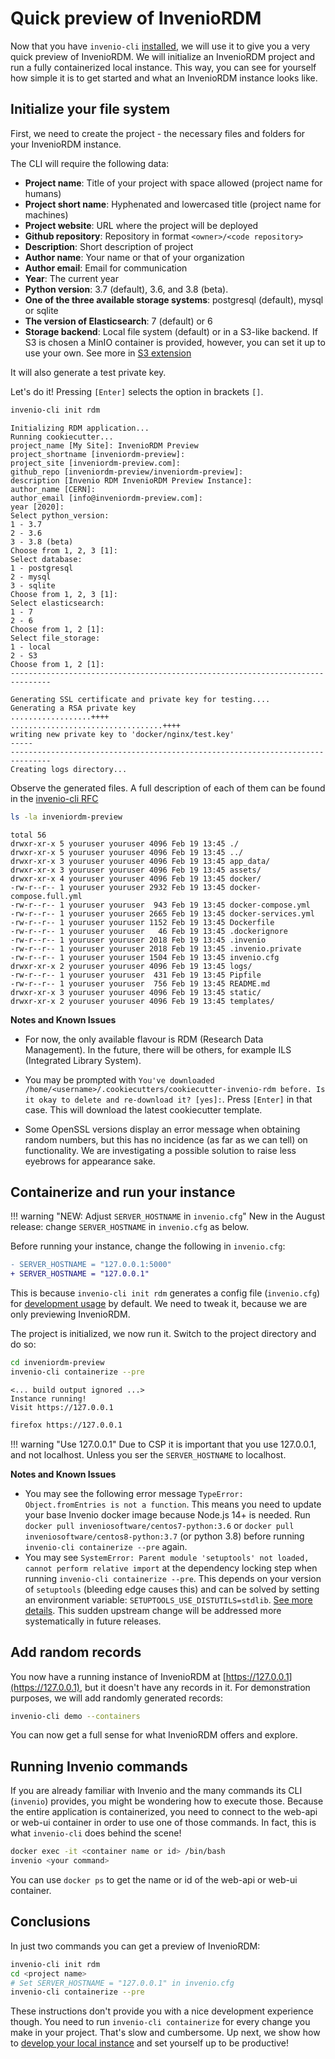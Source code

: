 # Quick preview of InvenioRDM

Now that you have `invenio-cli` [installed](../install/index.md), we will use
it to give you a very quick preview of InvenioRDM. We will initialize an
InvenioRDM project and run a fully containerized local instance. This way, you
can see for yourself how simple it is to get started and what an InvenioRDM
instance looks like.

## Initialize your file system

First, we need to create the project - the necessary files and folders for your InvenioRDM instance.

The CLI will require the following data:

- **Project name**: Title of your project with space allowed (project name for humans)
- **Project short name**: Hyphenated and lowercased title (project name for machines)
- **Project website**: URL where the project will be deployed
- **Github repository**: Repository in format `<owner>/<code repository>`
- **Description**: Short description of project
- **Author name**: Your name or that of your organization
- **Author email**: Email for communication
- **Year**: The current year
- **Python version**: 3.7 (default), 3.6, and 3.8 (beta).
- **One of the three available storage systems**: postgresql (default), mysql or sqlite
- **The version of Elasticsearch**: 7 (default) or 6
- **Storage backend**: Local file system (default) or in a S3-like backend. If S3 is chosen a MinIO container is provided, however, you can set it up to use your own. See more in [S3 extension](../extensions/s3.md)

It will also generate a test private key.

Let's do it! Pressing `[Enter]` selects the option in brackets `[]`.

``` bash
invenio-cli init rdm
```

``` console
Initializing RDM application...
Running cookiecutter...
project_name [My Site]: InvenioRDM Preview
project_shortname [inveniordm-preview]:
project_site [inveniordm-preview.com]:
github_repo [inveniordm-preview/inveniordm-preview]:
description [Invenio RDM InvenioRDM Preview Instance]:
author_name [CERN]:
author_email [info@inveniordm-preview.com]:
year [2020]:
Select python_version:
1 - 3.7
2 - 3.6
3 - 3.8 (beta)
Choose from 1, 2, 3 [1]:
Select database:
1 - postgresql
2 - mysql
3 - sqlite
Choose from 1, 2, 3 [1]:
Select elasticsearch:
1 - 7
2 - 6
Choose from 1, 2 [1]:
Select file_storage:
1 - local
2 - S3
Choose from 1, 2 [1]:
-------------------------------------------------------------------------------

Generating SSL certificate and private key for testing....
Generating a RSA private key
..................++++
..................................++++
writing new private key to 'docker/nginx/test.key'
-----
-------------------------------------------------------------------------------
Creating logs directory...
```

Observe the generated files. A full description of each of them can be found in the [invenio-cli RFC](https://github.com/inveniosoftware/rfcs/pull/4)

``` bash
ls -la inveniordm-preview
```
``` console
total 56
drwxr-xr-x 5 youruser youruser 4096 Feb 19 13:45 ./
drwxr-xr-x 5 youruser youruser 4096 Feb 19 13:45 ../
drwxr-xr-x 3 youruser youruser 4096 Feb 19 13:45 app_data/
drwxr-xr-x 3 youruser youruser 4096 Feb 19 13:45 assets/
drwxr-xr-x 4 youruser youruser 4096 Feb 19 13:45 docker/
-rw-r--r-- 1 youruser youruser 2932 Feb 19 13:45 docker-compose.full.yml
-rw-r--r-- 1 youruser youruser  943 Feb 19 13:45 docker-compose.yml
-rw-r--r-- 1 youruser youruser 2665 Feb 19 13:45 docker-services.yml
-rw-r--r-- 1 youruser youruser 1152 Feb 19 13:45 Dockerfile
-rw-r--r-- 1 youruser youruser   46 Feb 19 13:45 .dockerignore
-rw-r--r-- 1 youruser youruser 2018 Feb 19 13:45 .invenio
-rw-r--r-- 1 youruser youruser 2018 Feb 19 13:45 .invenio.private
-rw-r--r-- 1 youruser youruser 1504 Feb 19 13:45 invenio.cfg
drwxr-xr-x 2 youruser youruser 4096 Feb 19 13:45 logs/
-rw-r--r-- 1 youruser youruser  431 Feb 19 13:45 Pipfile
-rw-r--r-- 1 youruser youruser  756 Feb 19 13:45 README.md
drwxr-xr-x 3 youruser youruser 4096 Feb 19 13:45 static/
drwxr-xr-x 2 youruser youruser 4096 Feb 19 13:45 templates/
```

**Notes and Known Issues**

- For now, the only available flavour is RDM (Research Data Management). In the future, there will be others, for example ILS (Integrated Library System).

- You may be prompted with `You've downloaded /home/<username>/.cookiecutters/cookiecutter-invenio-rdm before. Is it okay to delete and re-download it? [yes]:`. Press `[Enter]` in that case. This will download the latest cookiecutter template.

- Some OpenSSL versions display an error message when obtaining random numbers, but this has no incidence (as far as we can tell) on functionality. We are investigating a possible solution to raise less eyebrows for appearance sake.


## Containerize and run your instance

!!! warning "NEW: Adjust `SERVER_HOSTNAME` in `invenio.cfg`"
    New in the August release: change `SERVER_HOSTNAME` in `invenio.cfg` as below.

Before running your instance, change the following in `invenio.cfg`:

```diff
- SERVER_HOSTNAME = "127.0.0.1:5000"
+ SERVER_HOSTNAME = "127.0.0.1"
```

This is because `invenio-cli init rdm` generates a config file (`invenio.cfg`)
for [development usage](../develop/index.md) by default. We need to tweak it,
because we are only previewing InvenioRDM.

The project is initialized, we now run it. Switch to the project
directory and do so:

``` bash
cd inveniordm-preview
invenio-cli containerize --pre
```
``` console
<... build output ignored ...>
Instance running!
Visit https://127.0.0.1
```
``` bash
firefox https://127.0.0.1
```

!!! warning "Use 127.0.0.1"
    Due to CSP it is important that you use 127.0.0.1, and not localhost. Unless you ser the `SERVER_HOSTNAME` to localhost.

**Notes and Known Issues**

- You may see the following error message `TypeError: Object.fromEntries is not a function`.
  This means you need to update your base Invenio docker image because Node.js 14+ is needed.
  Run `docker pull inveniosoftware/centos7-python:3.6` or `docker pull inveniosoftware/centos8-python:3.7` (or python 3.8)  before running `invenio-cli containerize --pre` again.
- You may see `SystemError: Parent module 'setuptools' not loaded, cannot perform relative import`
  at the dependency locking step when running `invenio-cli containerize --pre`. This depends on your version of `setuptools` (bleeding edge causes this)
  and can be solved by setting an environment variable: `SETUPTOOLS_USE_DISTUTILS=stdlib`. [See more details](https://github.com/pypa/setuptools/blob/17cb9d6bf249cefe653d3bdb712582409035a7db/CHANGES.rst#v5000). This sudden upstream change will be addressed more systematically in future releases.

## Add random records

You now have a running instance of InvenioRDM at [https://127.0.0.1](https://127.0.0.1),
but it doesn't have any records in it. For demonstration purposes, we will add
randomly generated records:

``` bash
invenio-cli demo --containers
```

You can now get a full sense for what InvenioRDM offers and explore.


## Running Invenio commands

If you are already familiar with Invenio and the many commands its CLI (`invenio`)
provides, you might be wondering how to execute those. Because the entire application
is containerized, you need to connect to the web-api or web-ui container in order
to use one of those commands. In fact, this is what `invenio-cli` does behind the scene!

``` bash
docker exec -it <container name or id> /bin/bash
invenio <your command>
```

You can use `docker ps` to get the name or id of the web-api or web-ui container.


## Conclusions

In just two commands you can get a preview of InvenioRDM:

``` bash
invenio-cli init rdm
cd <project name>
# Set SERVER_HOSTNAME = "127.0.0.1" in invenio.cfg
invenio-cli containerize --pre
```

These instructions don't provide you with a nice development experience though.
You need to run `invenio-cli containerize` for every change you make in your
project. That's slow and cumbersome. Up next, we show how to [develop your
local instance](../develop/index.md) and set yourself up to be productive!
